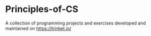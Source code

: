 # Principles-of-CS
A collection of programming projects and exercises developed and maintained on https://trinket.io/
